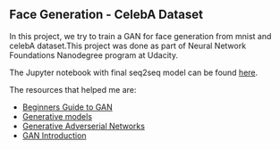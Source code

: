 ## Face Generation - CelebA Dataset

In this project, we try to train a GAN for face generation from mnist and celebA dataset.This project was done as part of Neural Network Foundations Nanodegree program at Udacity. 

The Jupyter notebook with final seq2seq model can be found [here](https://github.com/abishekarun/Face-Generation/blob/master/face_generation.ipynb).

The resources that helped me are:

+ [Beginners Guide to GAN](https://deeplearning4j.org/generative-adversarial-network)
+ [Generative models](https://blog.openai.com/generative-models/)
+ [Generative Adverserial Networks](https://arxiv.org/pdf/1406.2661.pdf)
+ [GAN Introduction](https://www.analyticsvidhya.com/blog/2017/06/introductory-generative-adversarial-networks-gans/)